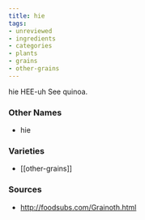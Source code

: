 ```yaml
---
title: hie
tags:
- unreviewed
- ingredients
- categories
- plants
- grains
- other-grains
---
```

hie HEE-uh See quinoa.

### Other Names

* hie

### Varieties

* [[other-grains]]

### Sources
* http://foodsubs.com/Grainoth.html
